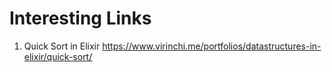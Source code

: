 # Interesting Links

1. Quick Sort in Elixir <https://www.virinchi.me/portfolios/datastructures-in-elixir/quick-sort/>
